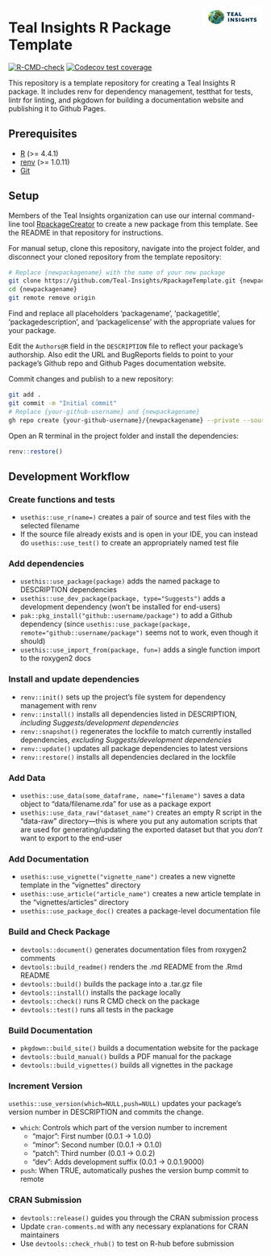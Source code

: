 
<a href="https://teal-insights.github.io/packagename"><img src="man/figures/logo.png" align="right" height="40" alt="packagename website" /></a>

# Teal Insights R Package Template

<!-- badges: start -->

[![R-CMD-check](https://github.com/Teal-Insights/RpackageTemplate/actions/workflows/R-CMD-check.yaml/badge.svg)](https://github.com/Teal-Insights/RpackageTemplate/actions/workflows/R-CMD-check.yaml)
[![Codecov test
coverage](https://codecov.io/gh/Teal-Insights/RpackageTemplate/graph/badge.svg)](https://app.codecov.io/gh/Teal-Insights/RpackageTemplate)
<!-- badges: end -->

This repository is a template repository for creating a Teal Insights R
package. It includes renv for dependency management, testthat for tests,
lintr for linting, and pkgdown for building a documentation website and
publishing it to Github Pages.

## Prerequisites

- [R](https://www.r-project.org/) (\>= 4.4.1)
- [renv](https://rstudio.github.io/renv/articles/renv.html) (\>= 1.0.11)
- [Git](https://git-scm.com/)

## Setup

Members of the Teal Insights organization can use our internal
command-line tool
[RpackageCreator](https://github.com/Teal-Insights/RpackageCreator) to
create a new package from this template. See the README in that
repository for instructions.

For manual setup, clone this repository, navigate into the project
folder, and disconnect your cloned repository from the template
repository:

``` bash
# Replace {newpackagename} with the name of your new package
git clone https://github.com/Teal-Insights/RpackageTemplate.git {newpackagename}
cd {newpackagename}
git remote remove origin
```

Find and replace all placeholders ‘packagename’, ‘packagetitle’,
‘packagedescription’, and ‘packagelicense’ with the appropriate values
for your package.

Edit the `Authors@R` field in the `DESCRIPTION` file to reflect your
package’s authorship. Also edit the URL and BugReports fields to point
to your package’s Github repo and Github Pages documentation website.

Commit changes and publish to a new repository:

``` bash
git add .
git commit -m "Initial commit"
# Replace {your-github-username} and {newpackagename}
gh repo create {your-github-username}/{newpackagename} --private --source=. --push
```

Open an R terminal in the project folder and install the dependencies:

``` r
renv::restore()
```

## Development Workflow

### Create functions and tests

- `usethis::use_r(name=)` creates a pair of source and test files with
  the selected filename
- If the source file already exists and is open in your IDE, you can
  instead do `usethis::use_test()` to create an appropriately named test
  file

### Add dependencies

- `usethis::use_package(package)` adds the named package to DESCRIPTION
  dependencies
- `usethis::use_dev_package(package, type="Suggests")` adds a
  development dependency (won’t be installed for end-users)
- `pak::pkg_install("github::username/package")` to add a Github
  dependency (since
  `usethis::use_package(package, remote="github::username/package")`
  seems not to work, even though it should)
- `usethis::use_import_from(package, fun=)` adds a single function
  import to the roxygen2 docs

### Install and update dependencies

- `renv::init()` sets up the project’s file system for dependency
  management with renv
- `renv::install()` installs all dependencies listed in DESCRIPTION,
  *including Suggests/development dependencies*
- `renv::snapshot()` regenerates the lockfile to match currently
  installed dependencies, *excluding Suggests/development dependencies*
- `renv::update()` updates all package dependencies to latest versions
- `renv::restore()` installs all dependencies declared in the lockfile

### Add Data

- `usethis::use_data(some_dataframe, name="filename")` saves a data
  object to “data/filename.rda” for use as a package export
- `usethis::use_data_raw("dataset_name")` creates an empty R script in
  the “data-raw” directory—this is where you put any automation scripts
  that are used for generating/updating the exported dataset but that
  you *don’t* want to export to the end-user

### Add Documentation

- `usethis::use_vignette("vignette_name")` creates a new vignette
  template in the “vignettes” directory
- `usethis::use_article("article_name")` creates a new article template
  in the “vignettes/articles” directory
- `usethis::use_package_doc()` creates a package-level documentation
  file

### Build and Check Package

- `devtools::document()` generates documentation files from roxygen2
  comments
- `devtools::build_readme()` renders the .md README from the .Rmd README
- `devtools::build()` builds the package into a .tar.gz file
- `devtools::install()` installs the package locally
- `devtools::check()` runs R CMD check on the package
- `devtools::test()` runs all tests in the package

### Build Documentation

- `pkgdown::build_site()` builds a documentation website for the package
- `devtools::build_manual()` builds a PDF manual for the package
- `devtools::build_vignettes()` builds all vignettes in the package

### Increment Version

`usethis::use_version(which=NULL,push=NULL)` updates your package’s
version number in DESCRIPTION and commits the change.

- `which`: Controls which part of the version number to increment
  - “major”: First number (0.0.1 -\> 1.0.0)
  - “minor”: Second number (0.0.1 -\> 0.1.0)
  - “patch”: Third number (0.0.1 -\> 0.0.2)
  - “dev”: Adds development suffix (0.0.1 -\> 0.0.1.9000)
- `push`: When TRUE, automatically pushes the version bump commit to
  remote

### CRAN Submission

- `devtools::release()` guides you through the CRAN submission process
- Update `cran-comments.md` with any necessary explanations for CRAN
  maintainers
- Use `devtools::check_rhub()` to test on R-hub before submission
